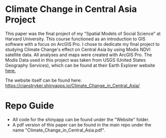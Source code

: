 # Climate Change in Central Asia Project

This paper was the final project of my "Spatial Models of Social Science" at Harvard University. This course functioned as an introduction to GIS software with a focus on ArcGIS Pro. I chose to dedicate my final project to studying Climate Change's effect on Central Asia by using Modis NDVI satellite data. All analyses and maps were created with ArcGIS Pro. The Modis Data used in this project was taken from USGS (United States Geography Services), which can be found at their Earth Explorer website [here.](https://earthexplorer.usgs.gov) 

The website itself can be found here: https://cianstryker.shinyapps.io/Climate_Change_in_Central_Asia/

# Repo Guide
 - All code for the shinyapp can be found under the "Website" folder. 
 - A pdf version of this paper can be found in the main repo under the name "Climate_Change_in_Central_Asia.pdf".

